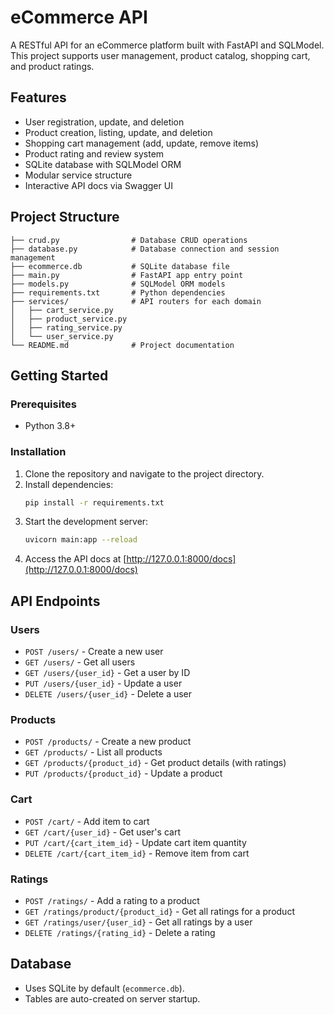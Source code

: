 # eCommerce API

A RESTful API for an eCommerce platform built with FastAPI and SQLModel. This project supports user management, product catalog, shopping cart, and product ratings.

## Features
- User registration, update, and deletion
- Product creation, listing, update, and deletion
- Shopping cart management (add, update, remove items)
- Product rating and review system
- SQLite database with SQLModel ORM
- Modular service structure
- Interactive API docs via Swagger UI

## Project Structure
```
├── crud.py                # Database CRUD operations
├── database.py            # Database connection and session management
├── ecommerce.db           # SQLite database file
├── main.py                # FastAPI app entry point
├── models.py              # SQLModel ORM models
├── requirements.txt       # Python dependencies
├── services/              # API routers for each domain
│   ├── cart_service.py
│   ├── product_service.py
│   ├── rating_service.py
│   └── user_service.py
└── README.md              # Project documentation
```

## Getting Started

### Prerequisites
- Python 3.8+

### Installation
1. Clone the repository and navigate to the project directory.
2. Install dependencies:
   ```sh
   pip install -r requirements.txt
   ```
3. Start the development server:
   ```sh
   uvicorn main:app --reload
   ```
4. Access the API docs at [http://127.0.0.1:8000/docs](http://127.0.0.1:8000/docs)

## API Endpoints

### Users
- `POST /users/` - Create a new user
- `GET /users/` - Get all users
- `GET /users/{user_id}` - Get a user by ID
- `PUT /users/{user_id}` - Update a user
- `DELETE /users/{user_id}` - Delete a user

### Products
- `POST /products/` - Create a new product
- `GET /products/` - List all products
- `GET /products/{product_id}` - Get product details (with ratings)
- `PUT /products/{product_id}` - Update a product

### Cart
- `POST /cart/` - Add item to cart
- `GET /cart/{user_id}` - Get user's cart
- `PUT /cart/{cart_item_id}` - Update cart item quantity
- `DELETE /cart/{cart_item_id}` - Remove item from cart

### Ratings
- `POST /ratings/` - Add a rating to a product
- `GET /ratings/product/{product_id}` - Get all ratings for a product
- `GET /ratings/user/{user_id}` - Get all ratings by a user
- `DELETE /ratings/{rating_id}` - Delete a rating

## Database
- Uses SQLite by default (`ecommerce.db`).
- Tables are auto-created on server startup.